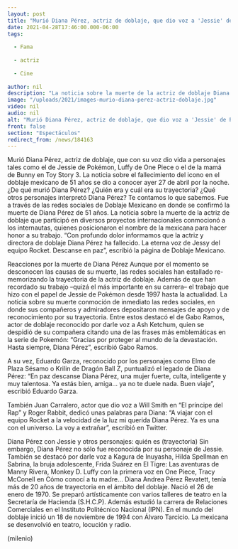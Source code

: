 ```yaml
---
layout: post
title: "Murió Diana Pérez, actriz de doblaje, que dio voz a 'Jessie' de Pokémon"
date: 2021-04-28T17:46:00.000-06:00
tags:
  
  - Fama
  
  - actriz
  
  - Cine
  
author: nil
description: "La noticia sobre la muerte de la actriz de doblaje Diana Pérez se dio a conocer recientemente. Te contamos lo que sabemos sobre la mexicana, su trayectoria, personajes y las reacciones sobre su muerte. "
image: "/uploads/2021/images-murio-diana-perez-actriz-doblaje.jpg"
video: nil
audio: nil
alt: "Murió Diana Pérez, actriz de doblaje, que dio voz a 'Jessie' de Pokémon"
front: false
section: "Espectáculos"
redirect_from: /news/184163
---
```


Murió Diana Pérez, actriz de doblaje, que con su voz dio vida a personajes tales como el de Jessie de Pokémon, Luffy de One Piece o el de la mamá de Bunny en Toy Story 3. La noticia sobre el fallecimiento del icono en el doblaje mexicano de 51 años se dio a conocer ayer 27 de abril por la noche. ¿De qué murió Diana Pérez? ¿Quién era y cuál era su trayectoria? ¿Qué otros personajes interpretó Diana Pérez? Te contamos lo que sabemos. Fue a través de las redes sociales de Doblaje Mexicano en donde se confirmó la muerte de Diana Pérez de 51 años. La noticia sobre la muerte de la actriz de doblaje que participó en diversos proyectos internacionales conmocionó a los internautas, quienes posicionaron el nombre de la mexicana para hacer honor a su trabajo. “Con profundo dolor informamos que la actriz y directora de doblaje Diana Pérez ha fallecido. La eterna voz de Jessy del equipo Rocket. Descanse en paz”, escribió la página de Doblaje Mexicano. 

Reacciones por la muerte de Diana Pérez Aunque por el momento se desconocen las causas de su muerte, las redes sociales han estallado re-memorizando la trayectoria de la actriz de doblaje. Además de que han recordado su trabajo –quizá el más importante en su carrera– el trabajo que hizo con el papel de Jessie de Pokémon desde 1997 hasta la actualidad. La noticia sobre su muerte conmoción de inmediato las redes sociales, en donde sus compañeros y admiradores depositaron mensajes de apoyo y de reconocimiento por su trayectoria. Entre estos destacó el de Gabo Ramos, actor de doblaje reconocido por darle voz a Ash Ketchum, quien se despidió de su compañera citando una de las frases más emblemáticas en la serie de Pokemón: 
“Gracias por proteger al mundo de la devastación. Hasta siempre, Diana Pérez”, escribió Gabo Ramos. 

A su vez, Eduardo Garza, reconocido por los personajes como Elmo de Plaza Sésamo o Krilin de Dragón Ball Z, puntualizó el legado de Diana Pérez: “En paz descanse Diana Pérez, una mujer fuerte, culta, inteligente y muy talentosa. Ya estás bien, amiga... ya no te duele nada. Buen viaje”, escribió Eduardo Garza. 

También Juan Carralero, actor que dio voz a Will Smith en “El príncipe del Rap” y Roger Rabbit, dedicó unas palabras para Diana: “A viajar con el equipo Rocket a la velocidad de la luz mi querida Diana Pérez. Ya es una con el universo. La voy a extrañar”, escribió en Twitter. 

Diana Pérez con Jessie y otros personajes: quién es (trayectoria) Sin embargo, Diana Pérez no sólo fue reconocida por su personaje de Jessie. También se destacó por darle voz a Kagura de Inuyasha, Hilda Spellman en Sabrina, la bruja adolescente, Frida Suárez en El Tigre: Las aventuras de Manny Rivera, Monkey D. Luffy con la primera voz en One Piece, Tracy McConell en Cómo conocí a tu madre… Diana Andrea Pérez Revatett, tenía más de 20 años de trayectoria en el ámbito del doblaje. Nació el 26 de enero de 1970. Se preparó artísticamente con varios talleres de teatro en la Secretaría de Hacienda (S.H.C.P). Además estudió la carrera de Relaciones Comerciales en el Instituto Politécnico Nacional (IPN). 
En el mundo del doblaje inició un 18 de noviembre de 1994 con Álvaro Tarcicio. La mexicana se desenvolvió en teatro, locución y radio. 

(milenio)